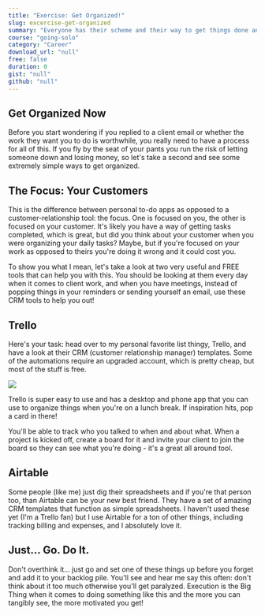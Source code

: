 ```yaml
---
title: "Exercise: Get Organized!"
slug: excercise-get-organized
summary: "Everyone has their scheme and their way to get things done and if you're that kind of person hooray! I'm actually talking about something a bit different than a personal To-Do list - we need a methodology and a way that we can ensure that we can execute our vision."
course: "going-solo"
category: "Career"
download_url: "null"
free: false
duration: 0
gist: "null"
github: "null"
---
```


## Get Organized Now

Before you start wondering if you replied to a client email or whether the work they want you to do is worthwhile, you really need to have a process for all of this. If you fly by the seat of your pants you run the risk of letting someone down and losing money, so let's take a second and see some extremely simple ways to get organized.

## The Focus: Your Customers

This is the difference between personal to-do apps as opposed to a customer-relationship tool: the focus. One is focused on you, the other is focused on your customer.
It's likely you have a way of getting tasks completed, which is great, but did you think about your customer when you were organizing your daily tasks? Maybe, but if you're focused on your work as opposed to theirs you're doing it wrong and it could cost you.

To show you what I mean, let's take a look at two very useful and FREE tools that can help you with this. You should be looking at them every day when it comes to client work, and when you have meetings, instead of popping things in your reminders or sending yourself an email, use these CRM tools to help you out!

## Trello

Here's your task: head over to my personal favorite list thingy, Trello, and have a look at their CRM (customer relationship manager) templates. Some of the automations require an upgraded account, which is pretty cheap, but most of the stuff is free.

![](https://paper-attachments.dropbox.com/s_17A93C305AD7DFA50CAA3734366FE1390F7B709F7D74D0EF86C41A4DB3115007_1587320552164_trello.jpg)

Trello is super easy to use and has a desktop and phone app that you can use to organize things when you're on a lunch break. If inspiration hits, pop a card in there!

You'll be able to track who you talked to when and about what. When a project is kicked off, create a board for it and invite your client to join the board so they can see what you're doing - it's a great all around tool.

## Airtable

Some people (like me) just dig their spreadsheets and if you're that person too, than Airtable can be your new best friend. They have a set of amazing CRM templates that function as simple spreadsheets. I haven't used these yet (I'm a Trello fan) but I use Airtable for a ton of other things, including tracking billing and expenses, and I absolutely love it.

## Just... Go. Do It.

Don't overthink it... just go and set one of these things up before you forget and add it to your backlog pile. You'll see and hear me say this often: don't think about it too much otherwise you'll get paralyzed. Execution is the Big Thing when it comes to doing something like this and the more you can tangibly see, the more motivated you get!
